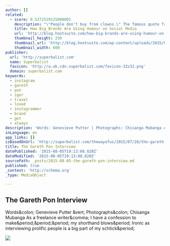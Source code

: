 ```yaml
---
author: []
related:
  - score: 0.5272529125000001
    description: "\"People don't buy from clowns.\" The famous quote from Claude C. Hopkins may have been true in 1923, but times have certainly changed. Some of the biggest brands in the world use humor to sell their products on social media."
    title: How Big Brands Are Using Humour on Social Media
    url: 'http://blog.hootsuite.com/how-big-brands-are-using-humour-on-social-media/'
    thumbnail_height: 250
    thumbnail_url: 'http://blog.hootsuite.com/wp-content/uploads/2015/07/humour-on-social-media.jpg'
    thumbnail_width: 600
publisher:
  url: 'http://superbalist.com'
  name: Superbalist
  favicon: 'http://a.ak.cdn.superbalist.com/favicon-32x32.png'
  domain: superbalist.com
keywords:
  - instagram
  - gareth
  - pon
  - iger
  - travel
  - loved
  - instagrammer
  - brand
  - get
  - always
description: 'Words: Genevieve Putter | Photographs: Chisanga Mubanga As a freelance writer, I have a confession to make... my shorthand blows. Ironic as interviewing prolific people is a big part of my schtick.'
inLanguage: en
app_links: []
isBasedOnUrl: 'http://superbalist.com/thewayofus/2015/07/28/the-gareth-pon-interview/216?ref=blog'
title: The Gareth Pon Interview
datePublished: '2015-08-05T19:13:08.820Z'
dateModified: '2015-08-05T19:13:08.820Z'
sourcePath: _posts/2015-08-05-the-gareth-pon-interview.md
published: true
_context: 'http://schema.org'
_type: MediaObject

---
```

<article style=""><h1>The Gareth Pon Interview</h1><p>Words&amp;colon; Genevieve Putter &amp;vert; Photographs&amp;colon; Chisanga Mubanga As a freelance writer&amp;comma; I have a confession to make&amp;period;&amp;period;&amp;period; my shorthand blows&amp;period; Ironic as interviewing prolific people is a big part of my schtick&amp;period;</p><img src="http://api.superbalist.com/assets/253346/thumb/original.jpg" /></article>